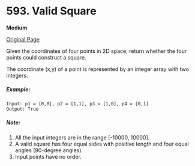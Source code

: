 # 593. Valid Square

**Medium**

[Original Page](https://leetcode.com/problems/valid-square/)

Given the coordinates of four points in 2D space, return whether the four points could construct a square.

The coordinate (x,y) of a point is represented by an integer array with two integers.

##### Example:
```
Input: p1 = [0,0], p2 = [1,1], p3 = [1,0], p4 = [0,1]
Output: True
```

##### Note:
1. All the input integers are in the range [-10000, 10000].
2. A valid square has four equal sides with positive length and four equal angles (90-degree angles).
3. Input points have no order.
